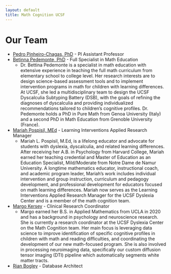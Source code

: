 ```yaml
---
layout: default
title: Math Cognition UCSF
---
```


# Our Team

* [Pedro Pinheiro-Chagas, PhD](https://scholar.google.com/citations?user=XVsftdsAAAAJ&hl) - PI Assistant Professor
* [Betinna Pedemonte, PhD](https://memory.ucsf.edu/people/bettina-pedemonte) - Full Specialist in Math Education
  - Dr. Bettina Pedemonte is a specialist in math education with extensive experience in teaching the full math curriculum from elementary school to college level. Her research interests are to design science-based assessment tools and to implement intervention programs in math for children with learning differences. At UCSF, she led a multidisciplinary team to design the UCSF Dyscalculia Subtyping Battery (DSB), with the goals of refining the diagnoses of dyscalculia and providing individualized recommendations tailored to children’s cognitive profiles. Dr. Pedemonte holds a PhD in Pure Math from Genoa University (Italy) and a second PhD in Math Education from Grenoble University (France).
* [Mariah Pospisil, MEd](https://memory.ucsf.edu/people/mariah-pospisil) - Learning Interventions Applied Research Manager
  - Mariah L. Pospisil, M.Ed, is a lifelong educator and advocate for students with dyslexia, dyscalculia, and related learning differences. After receiving her A.B. in Psychology from Harvard College, Mariah earned her teaching credential and Master of Education as an Education Specialist, Mild/Moderate from Notre Dame de Namur University. A longtime mathematics educator, instructional coach, and academic program leader, Mariah’s work includes individual intervention and group instruction, curriculum and pedagogy development, and professional development for educators focused on math learning differences. Mariah now serves as the Learning Interventions Applied Research Manager for the UCSF Dyslexia Center and is a member of the math cognition team.
* [Margo Kersey](https://profiles.ucsf.edu/margo.kersey) - Clinical Research Coordinator
  - Margo earned her B.S. in Applied Mathematics from UCLA in 2020 and has a background in psychology and neuroscience research. She is currently a research coordinator at the UCSF Dyslexia Center on the Math Cognition team. Her main focus is leveraging data science to improve identification of specific cognitive profiles in children with math and reading difficulties, and coordinating the development of our new math-focused program. She is also involved in processing neuroimaging data, specifically our custom diffusion tensor imaging (DTI) pipeline which automatically segments white matter tracts.  
* [Rian Bogley](https://profiles.ucsf.edu/rian.bogley) - Database Architect
